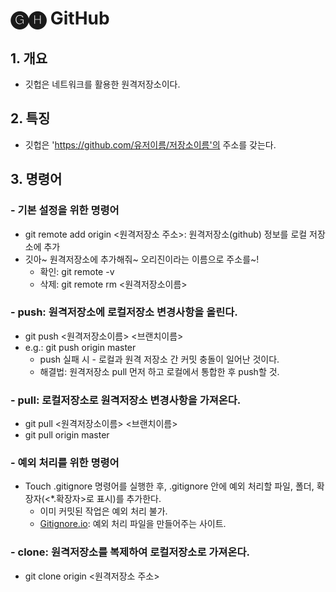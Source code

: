 # 🅖🅗 GitHub

## 1. 개요

- 깃헙은 네트워크를 활용한 원격저장소이다.

## 2. 특징

- 깃헙은 'https://github.com/유저이름/저장소이름'의 주소를 갖는다.

## 3. 명령어

### - 기본 설정을 위한 명령어

- git remote add origin <원격저장소 주소>: 원격저장소(github) 정보를 로컬 저장소에 추가
- 깃아~ 원격저장소에 추가해줘~ 오리진이라는 이름으로 주소를~! 
  - 확인: git remote -v
  - 삭제: git remote rm <원격저장소이름>

### - push: 원격저장소에 로컬저장소 변경사항을 올린다.

- git push <원격저장소이름> <브랜치이름>
- e.g.: git push origin master
  - push 실패 시 - 로컬과 원격 저장소 간 커밋 충돌이 일어난 것이다. 
  - 해결법: 원격저장소 pull 먼저 하고 로컬에서 통합한 후 push할 것.


### - pull: 로컬저장소로 원격저장소 변경사항을 가져온다.

- git pull <원격저장소이름> <브랜치이름>
- git pull origin master

### - 예외 처리를 위한 명령어

- Touch .gitignore 명령어를 실행한 후, .gitignore 안에 예외 처리할 파일, 폴더, 확장자(<*.확장자>로 표시)를 추가한다.
  - 이미 커밋된 작업은 예외 처리 불가.
  - [Gitignore.io](https://www.toptal.com/developers/gitignore/): 예외 처리 파일을 만들어주는 사이트.

### -  clone: 원격저장소를 복제하여 로컬저장소로 가져온다.

- git clone origin <원격저장소 주소>
